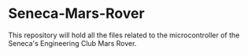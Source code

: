 # Seneca-Mars-Rover
This repository will hold all the files related to the microcontroller of the Seneca's Engineering Club Mars Rover.
